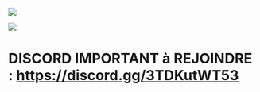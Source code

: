 <a href="https://hits.seeyoufarm.com"><img src="https://hits.seeyoufarm.com/api/count/incr/badge.svg?url=https%3A%2F%2Fgithub.com%2FAdemoDEV%2FvClothes&count_bg=%23F9C000&title_bg=%23555555&icon=&icon_color=%23E7E7E7&title=hits&edge_flat=false"/></a>

<a href="https://hits.seeyoufarm.com"><img src="https://hits.seeyoufarm.com/api/count/incr/badge.svg?url=https%3A%2F%2Fgithub.com%2FAdemoDEV%2FvClothes&count_bg=%2300FF02&title_bg=%23555555&icon=&icon_color=%23E7E7E7&title=hits&edge_flat=false"/></a>

# DISCORD IMPORTANT à REJOINDRE : https://discord.gg/3TDKutWT53

